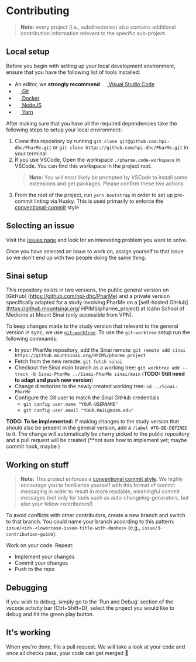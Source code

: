 # Contributing

> **Note:** every project (i.e., subdirectories) also contains additional
> contribution information relevant to the specific sub-project.

## Local setup

Before you begin with setting up your local development environment, ensure that
you have the following list of tools installed:

- An editor, we **strongly recommend** [<img
  src="https://user-images.githubusercontent.com/82543715/142914400-49d5815b-71a7-4198-9501-157fc3aa40a2.png"
  width="16" height="16"> Visual Studio Code](https://code.visualstudio.com)
- [<img
  src="https://user-images.githubusercontent.com/82543715/142914382-5be71efd-9e34-46c2-aad6-04255c430594.png"
  width="16" height="16"> Git](https://git-scm.com/downloads)
- [<img
  src="https://user-images.githubusercontent.com/58258541/143049489-668aea70-bb2c-420d-b3e8-e0edc42a4e92.png"
  width="16" height="16"> Docker](https://docs.docker.com/get-docker/)
- [<img
  src="https://user-images.githubusercontent.com/58258541/143050266-4a2030d1-c319-447d-812b-2ad8a4020d48.png"
  width="16" height="16"> NodeJS](https://nodejs.org)
- [<img
  src="https://user-images.githubusercontent.com/58258541/143050227-b374b1f7-e28e-4b90-b7f0-b9112521d3b1.png"
  width="16" height="16"> Yarn](https://yarnpkg.com/)

After making sure that you have all the required dependencies take the following
steps to setup your local environment:

1. Clone this repository by running `git clone
   git@github.com:hpi-dhc/PharMe.git` or `git clone
   https://github.com/hpi-dhc/PharMe.git` in your terminal
2. If you use VSCode, Open the workspace `./pharme.code-workspace` in VSCode.
You can find this workspace in the project root.
    > **Note:** You will most likely be prompted by VSCode to install some
    > extensions and get packages. Please confirm these two actions.
3. From the root of the project, run `yarn bootstrap` in order to set up
pre-commit linting via Husky. This is used primarily to enforce the
[conventional-commit](https://www.conventionalcommits.org/en/v1.0.0/) style

## Selecting an issue

Visit the [issues page](https://github.com/hpi-dhc/PharMe/issues) and look for
an interesting problem you want to solve.

Once you have selected an issue to work on, assign yourself to that issue so we
don't end up with two people doing the same thing.

## Sinai setup

This repository exists in two versions, the public general version on [GitHub]
(https://github.com/hpi-dhc/PharMe) and a private version specifically adapted
for a study involving PharMe on a [self-hosted GitHub](https://github.mountsinai.org/
HPIMS/pharme_project) at Icahn School of Medicine at Mount Sinai (only accessible
from VPN).

To keep changes made to the study version that relevant to the general version
in sync, we use [`git-worktree`](https://git-scm.com/docs/git-worktree).
To use the `git-worktree` setup run the following commands:

- In your PharMe repository, add the Sinai remote:
  `git remote add sinai https://github.mountsinai.org/HPIMS/pharme_project`
- Fetch from the new remote: `git fetch sinai`
- Checkout the Sinai main branch as a working tree:
  `git worktree add --track -b Sinai-PharMe ../Sinai-PharMe sinai/main` (**TODO: Still need to adapt and push new version**)
- Change directories to the newly created working tree: `cd ../Sinai-PharMe`
- Configure the Git user to match the Sinai GitHub credentials
  - `git config user.name "YOUR-USERNAME"`
  - `git config user.email "YOUR.MAIL@mssm.edu"`

**TODO: To be implemented:** If making changes to the study version that should also
be present in the general version, add a `/label #TO-BE-DEFINED` to it. The change
will automatically be cherry picked to the public repository and a pull request will
be created (**not sure how to implement yet; maybe commit hook, maybe )

## Working on stuff

> **Note:** This project enforces a [conventional commit
> style](https://www.conventionalcommits.org/en/v1.0.0/). We highly encourage
> you to familiarize yourself with this format of commit messaging in order to
> result in more readable, meaningful commit messages (not only for tools such
> as auto-changelog-generators, but also your fellow contributors!)

To avoid conflicts with other contributors, create a new branch and switch to
that branch. You could name your branch according to this pattern:
`issue/<id>-<lowercase-issue-title-with-dashes>` (e.g.,
`issue/3-contribution-guide`).

Work on your code. Repeat:

- Implement your changes
- Commit your changes
- Push to the repo

## Debugging

If you wish to debug, simply go to the 'Run and Debug' section of the vscode
activity bar (Ctrl+Shift+D), select the project you would like to debug and hit
the green play button.

## It's working

When you're done, file a pull request. We will take a look at your code and once
all checks pass, your code can get merged 🥳
